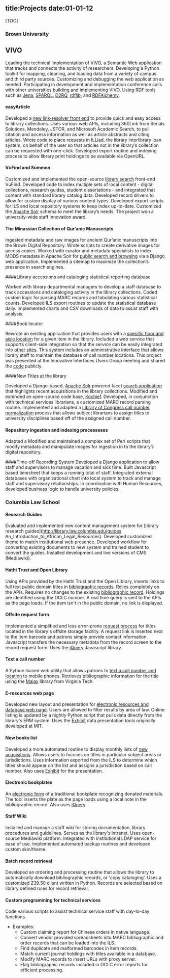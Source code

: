 title:Projects
date:01-01-12
----
[TOC]

### Brown University
## VIVO

Leading the technical implementation of [VIVO](http://vivoweb.org/), a Semantic Web application that tracks and connects the activity of researchers.  Developing a Python toolkit for mapping, cleaning, and loading data from a variety of campus and third party sources.  Customizing and debugging the web application as needed.  Participating in development and implementation conference calls with other universities building and implementing VIVO.  Using RDF tools such as [Jena](http://jena.apache.org/), [SPARQL](http://en.wikipedia.org/wiki/SPARQL), [D2RQ](http://d2rq.org/), [rdflib](http://rdflib.readthedocs.org/en/latest/index.html), and [RDFAlchemy](https://rdfalchemy.readthedocs.org/en/latest/). 

#### easyArticle

Developed a [new link-resolver front end](http://library.brown.edu/easyarticle/get/eaT/) to provide quick and easy access to library collections.  Uses various web APIs, including 360Link from Serials Solutions, Mendeley, JSTOR, and Microsoft Academic Search, to pull citation and access information as well as article abstracts and citing articles.  Wrote code to place requests in ILLiad, the library interlibrary loan system, on behalf of the user so that articles not in the library’s collection can be requested with one-click.  Developed export routine and indexing process to allow library print holdings to be available via OpenURL.  

#### VuFind and Summon

Customized and implemented the open-source [library search](http://library.brown.edu/) front-end VuFind.  Developed code to index multiple sets of local content - digital collections, research guides, student dissertations - and integrated that content with standard library catalog data.  Developed record drivers to allow for custom display of various content types.  Developed export scripts for ILS and local repository systems to keep index up-to-date.  Customized the [Apache Solr](http://lucene.apache.org/solr/) schema to meet the library’s needs.  The project won a university-wide staff innovation award.  

#### The Minassian Collection of Qur’anic Manuscripts

Ingested metadata and raw images for ancient Qur’anic manuscripts into the Brown Digital Repository.  Wrote scripts to create derivative images for access copies.  Worked with curator and metadata specialists to index MODS metadata in Apache Solr for [public search and browsing](http://library.brown.edu/cds/projects/quran) via a Django web application.  Implemented a sitemap to maximize the collection’s presence in search engines. 

####Library accessions and cataloging statistical reporting database

Worked with library departmental managers to develop a staff database to track accessions and cataloging activity in the library collections.  Coded custom logic for parsing MARC records and tabulating various statistical counts.  Developed ILS export routines to update the statistical database daily.  Implemented charts and CSV downloads of data to assist staff with analysis.  

####Book locator

Rewrote an existing application that provides users with a [specific floor and aisle location](http://library.brown.edu/find/Record/b5863423) for a given item in the library.  Included a web service that supports client-side integration so that the service can be easily integrated into [other sites](http://library.brown.edu/easyarticle/borrow/get/BRj/).  This system includes an administrative interface that allows library staff to maintain the database of call number locations.  This project was presented at the Innovative Interfaces Users Group meeting and shared the [code](https://bitbucket.org/bul/book-locator/overview) publicly.  

####New Titles at the library

Developed a Django-based, [Apache Solr](http://lucene.apache.org/solr/) powered facet [search application](http://library.brown.edu/titles) that highlights recent acquisitions in the library collections.  Modified and extended an open-source code base, [Kochief](http://code.google.com/p/kochief/).  Developed, in conjunction with technical services librarians, a customized MARC record parsing routine.  Implemented and adapted a [Library of Congress call number normalization](https://github.com/mjgiarlo/library-callnumber-lc) process that allows subject librarians to assign titles to university disciplines based off of the assigned call number.  

#### Repository ingestion and indexing processeses
Adapted a Modified and maintained a complex set of Perl scripts that modify metadata and manipulate images for ingestion in to the library’s digital repository.   

####Time-off Recording System
Developed a Django application to allow staff and supervisors to manage vacation and sick time.  Built Javascript based timesheet that keeps a running total of staff.  Integrated external databases with organizational chart into local system to track and manage staff and supervisory relationships.  In coordination with Human Resources, developed business logic to handle university policies.  

### Columbia Law School
#### Research Guides
Evaluated and implemented new content management system for [library research guides](http://library.law.columbia.edu/guides An_Introduction_to_African_Legal_Resources).  Developed customized theme to match institutional web presence.  Developed workflow for converting existing documents to new system and trained student to convert the guides.  Installed development and live versions of CMS (Mediawiki). 

#### Hathi Trust and Open Library
Using APIs provided by the Hathi Trust and the Open Library, inserts 
links to full text public domain titles in [bibliographic records](http://pegasus.law.columbia.edu/record=b428691).  Relies completely on the APIs.  Requires no changes to the existing [bibliographic record](http://pegasus.law.columbia.edu/record=b309402).  Holdings are identified using the OCLC number.  A real time query is sent to the APIs as the page loads.  If the item isn't in the public domain, no link is displayed.  

#### Offsite request form
Implemented a simplified and less error-prone [request process](http://pegasus.law.columbia.edu/record=b609702) for titles located in the library's offsite storage facility.  A request link is inserted next to the item barcode and patrons simply provide contact information.  Javascript transfers the necessary metadata from the record screen to the record request form.  Uses the [jQuery](http://jquery.com/) Javascript library.

#### Text a call number
A Python-based web utility that allows patrons to [text a call number and location](http://pegasus.law.columbia.edu/record=b480398) to mobile phones.  Retrieves bibliographic information for the title using the [Majax](http://code.google.com/p/majax2/) library from Virginia Tech.  

#### E-resources web page
Developed new layout and presentation for [electronic resources and database web page](http://library.law.columbia.edu/eresources/).  Users are allowed to filter results by area of law.  Online listing is updated by a nightly Python script that pulls data directly from the library's ERM system.  Uses the [Exhibit](http://simile-widgets.org/exhibit/) data presentation tools originally developed at MIT.

#### New books list
Developed a more automated routine to display monthly lists of [new acquisitions](http://library.law.columbia.edu/newbooks/april2010.html).
Allows users to focuses on titles in particular subject areas or jurisdictions. 
Uses information exported from the ILS to determine which titles should appear on the list and assigns a jurisdiction based on call number.  Also uses [Exhibit](http://simile-widgets.org/exhibit/) for the presentation.

#### Electronic bookplates
An [electronic form](http://pegasus.law.columbia.edu/record=b730730) of a traditional bookplate recognizing donated materials.  The tool inserts the plate as the page loads using a local note in the bibliographic record.  Also uses [jQuery](http://jquery.com/).
	
#### Staff Wiki
Installed and manage a staff wiki for storing documentation, library procedures and guidelines.  Serves as the library's intranet.  Uses open-source Mediawiki platform.  Integrated with institutional LDAP service for ease of use.  Implemented automated backup routines and developed custom skin/theme.
	
#### Batch record retrieval
Developed an ordering and processing routine that allows the library to automatically download bibliographic records, or 'copy cataloging'.  Uses a customized Z39.50 client written in Python.  Records are selected based
on library defined rules for record retrieval.

#### Custom programming for technical services
Code various scripts to assist technical service staff with day-to-day functions.

- Examples: 
	- Custom claiming report for Chinese orders in native language.
	- Convert vendor provided spreadsheets into MARC bibliographic and order records that can be loaded into the ILS. 
	- Find duplicate and malformed barcodes in item records.
	- Match current journal holdings with titles available in a database.
	- Modify MARC records to insert URLs with proxy server.
	- Flag bibliographic records included in OCLC error reports for efficient processing.
